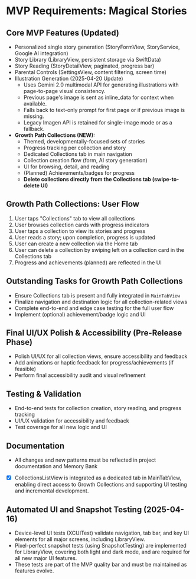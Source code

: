 # MVP Requirements: Magical Stories

## Core MVP Features (Updated)
- Personalized single story generation (StoryFormView, StoryService, Google AI integration)
- Story Library (LibraryView, persistent storage via SwiftData)
- Story Reading (StoryDetailView, paginated, progress bar)
- Parental Controls (SettingsView, content filtering, screen time)
- Illustration Generation (2025-04-20 Update)
  - Uses Gemini 2.0 multimodal API for generating illustrations with page-to-page visual consistency.
  - Previous page's image is sent as inline_data for context when available.
  - Falls back to text-only prompt for first page or if previous image is missing.
  - Legacy Imagen API is retained for single-image mode or as a fallback.
- **Growth Path Collections (NEW):**
  - Themed, developmentally-focused sets of stories
  - Progress tracking per collection and story
  - Dedicated Collections tab in main navigation
  - Collection creation flow (form, AI story generation)
  - UI for browsing, detail, and reading
  - (Planned) Achievements/badges for progress
  - **Delete collections directly from the Collections tab (swipe-to-delete UI)**

## Growth Path Collections: User Flow
1. User taps "Collections" tab to view all collections
2. User browses collection cards with progress indicators
3. User taps a collection to view its stories and progress
4. User reads a story; upon completion, progress is updated
5. User can create a new collection via the Home tab
6. User can delete a collection by swiping left on a collection card in the Collections tab
6. Progress and achievements (planned) are reflected in the UI

## Outstanding Tasks for Growth Path Collections
- Ensure Collections tab is present and fully integrated in `MainTabView`
- Finalize navigation and destination logic for all collection-related views
- Complete end-to-end and edge case testing for the full user flow
- Implement (optional) achievement/badge logic and UI

## Final UI/UX Polish & Accessibility (Pre-Release Phase)
- Polish UI/UX for all collection views, ensure accessibility and feedback
- Add animations or haptic feedback for progress/achievements (if feasible)
- Perform final accessibility audit and visual refinement

## Testing & Validation
- End-to-end tests for collection creation, story reading, and progress tracking
- UI/UX validation for accessibility and feedback
- Test coverage for all new logic and UI

## Documentation
- All changes and new patterns must be reflected in project documentation and Memory Bank

- [x] CollectionsListView is integrated as a dedicated tab in MainTabView, enabling direct access to Growth Collections and supporting UI testing and incremental development. 

## Automated UI and Snapshot Testing (2025-04-16)
- Device-level UI tests (XCUITest) validate navigation, tab bar, and key UI elements for all major screens, including LibraryView.
- Pixel-perfect snapshot tests (using SnapshotTesting) are implemented for LibraryView, covering both light and dark mode, and are required for all new major UI features.
- These tests are part of the MVP quality bar and must be maintained as features evolve. 